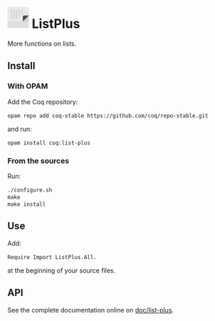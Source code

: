 # ![Logo](https://raw.githubusercontent.com/clarus/icons/master/list-48.png) ListPlus
More functions on lists.

## Install
### With OPAM
Add the Coq repository:

    opam repo add coq-stable https://github.com/coq/repo-stable.git

and run:

    opam install coq:list-plus

### From the sources
Run:

    ./configure.sh
    make
    make install

## Use
Add:

    Require Import ListPlus.All.

at the beginning of your source files.

## API
See the complete documentation online on [doc/list-plus](http://clarus.github.io/doc/list-plus/toc.html).
